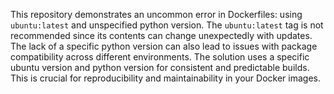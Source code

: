 This repository demonstrates an uncommon error in Dockerfiles: using `ubuntu:latest` and unspecified python version. The `ubuntu:latest` tag is not recommended since its contents can change unexpectedly with updates.  The lack of a specific python version can also lead to issues with package compatibility across different environments. The solution uses a specific ubuntu version and python version for consistent and predictable builds. This is crucial for reproducibility and maintainability in your Docker images.